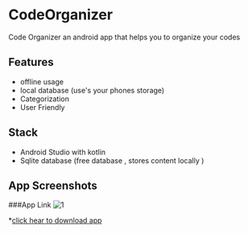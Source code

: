 # CodeOrganizer
Code Organizer an android app that helps you to organize your codes 


## Features 
* offline usage
* local database (use's your phones storage)
* Categorization
* User Friendly 

## Stack
* Android Studio with kotlin
* Sqlite database (free database , stores content locally )


## App Screenshots

###App Link
![1](https://user-images.githubusercontent.com/55027190/101650336-d386d600-3a61-11eb-9de5-8a642513e617.jpg)


*[click hear to download app](https://drive.google.com/file/d/1MsxpEnL3gvJHXLjKpLLj8aFEtOcT9Rt6/view?usp=sharing)

